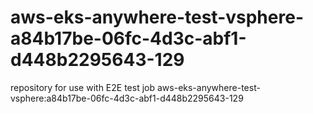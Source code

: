 # aws-eks-anywhere-test-vsphere-a84b17be-06fc-4d3c-abf1-d448b2295643-129
repository for use with E2E test job aws-eks-anywhere-test-vsphere:a84b17be-06fc-4d3c-abf1-d448b2295643-129
